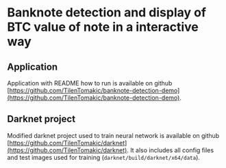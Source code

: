 # Banknote detection and display of BTC value of note in a interactive way
## Application
Application with README how to run is available on github [https://github.com/TilenTomakic/banknote-detection-demo](https://github.com/TilenTomakic/banknote-detection-demo).

## Darknet project
Modified darknet project used to train neural network is available on github [https://github.com/TilenTomakic/darknet](https://github.com/TilenTomakic/darknet). It also includes all config files and test images used for training (`darknet/build/darknet/x64/data`).
